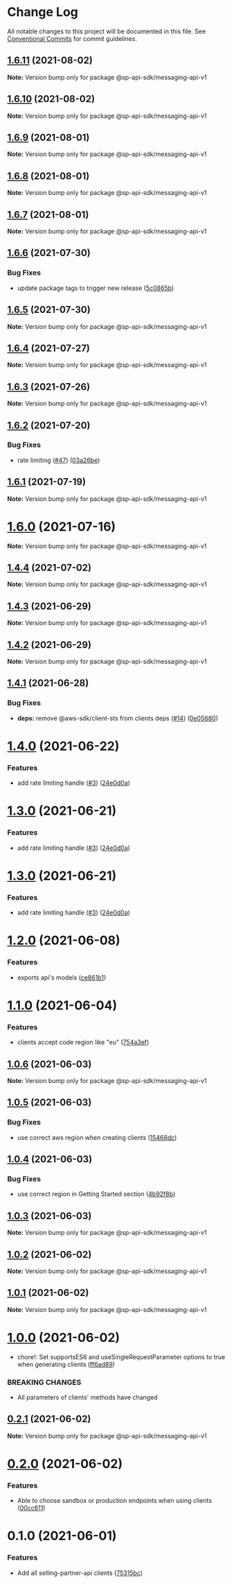 # Change Log

All notable changes to this project will be documented in this file.
See [Conventional Commits](https://conventionalcommits.org) for commit guidelines.

## [1.6.11](https://github.com/bizon/selling-partner-api-sdk/compare/@sp-api-sdk/messaging-api-v1@1.6.10...@sp-api-sdk/messaging-api-v1@1.6.11) (2021-08-02)

**Note:** Version bump only for package @sp-api-sdk/messaging-api-v1





## [1.6.10](https://github.com/bizon/selling-partner-api-sdk/compare/@sp-api-sdk/messaging-api-v1@1.6.9...@sp-api-sdk/messaging-api-v1@1.6.10) (2021-08-02)

**Note:** Version bump only for package @sp-api-sdk/messaging-api-v1





## [1.6.9](https://github.com/bizon/selling-partner-api-sdk/compare/@sp-api-sdk/messaging-api-v1@1.6.8...@sp-api-sdk/messaging-api-v1@1.6.9) (2021-08-01)

**Note:** Version bump only for package @sp-api-sdk/messaging-api-v1





## [1.6.8](https://github.com/bizon/selling-partner-api-sdk/compare/@sp-api-sdk/messaging-api-v1@1.6.7...@sp-api-sdk/messaging-api-v1@1.6.8) (2021-08-01)

**Note:** Version bump only for package @sp-api-sdk/messaging-api-v1





## [1.6.7](https://github.com/bizon/selling-partner-api-sdk/compare/@sp-api-sdk/messaging-api-v1@1.6.6...@sp-api-sdk/messaging-api-v1@1.6.7) (2021-08-01)

**Note:** Version bump only for package @sp-api-sdk/messaging-api-v1





## [1.6.6](https://github.com/bizon/selling-partner-api-sdk/compare/@sp-api-sdk/messaging-api-v1@1.6.5...@sp-api-sdk/messaging-api-v1@1.6.6) (2021-07-30)


### Bug Fixes

* update package tags to trigger new release ([5c0865b](https://github.com/bizon/selling-partner-api-sdk/commit/5c0865b5b729d5ca0d42f5e77332af77bfd974af))





## [1.6.5](https://github.com/bizon/selling-partner-api-sdk/compare/@sp-api-sdk/messaging-api-v1@1.6.4...@sp-api-sdk/messaging-api-v1@1.6.5) (2021-07-30)

**Note:** Version bump only for package @sp-api-sdk/messaging-api-v1





## [1.6.4](https://github.com/bizon/selling-partner-api-sdk/compare/@sp-api-sdk/messaging-api-v1@1.6.3...@sp-api-sdk/messaging-api-v1@1.6.4) (2021-07-27)

**Note:** Version bump only for package @sp-api-sdk/messaging-api-v1





## [1.6.3](https://github.com/bizon/selling-partner-api-sdk/compare/@sp-api-sdk/messaging-api-v1@1.6.2...@sp-api-sdk/messaging-api-v1@1.6.3) (2021-07-26)

**Note:** Version bump only for package @sp-api-sdk/messaging-api-v1





## [1.6.2](https://github.com/bizon/selling-partner-api-sdk/compare/@sp-api-sdk/messaging-api-v1@1.6.1...@sp-api-sdk/messaging-api-v1@1.6.2) (2021-07-20)


### Bug Fixes

* rate limiting ([#47](https://github.com/bizon/selling-partner-api-sdk/issues/47)) ([03a26be](https://github.com/bizon/selling-partner-api-sdk/commit/03a26be41e7812f1d616927421541c67a774bf23))





## [1.6.1](https://github.com/bizon/selling-partner-api-sdk/compare/@sp-api-sdk/messaging-api-v1@1.6.0...@sp-api-sdk/messaging-api-v1@1.6.1) (2021-07-19)

**Note:** Version bump only for package @sp-api-sdk/messaging-api-v1





# [1.6.0](https://github.com/bizon/selling-partner-api-sdk/compare/@sp-api-sdk/messaging-api-v1@1.4.4...@sp-api-sdk/messaging-api-v1@1.6.0) (2021-07-16)

**Note:** Version bump only for package @sp-api-sdk/messaging-api-v1





## [1.4.4](https://github.com/bizon/selling-partner-api-sdk/compare/@sp-api-sdk/messaging-api-v1@1.4.3...@sp-api-sdk/messaging-api-v1@1.4.4) (2021-07-02)

**Note:** Version bump only for package @sp-api-sdk/messaging-api-v1





## [1.4.3](https://github.com/bizon/selling-partner-api-sdk/compare/@sp-api-sdk/messaging-api-v1@1.4.2...@sp-api-sdk/messaging-api-v1@1.4.3) (2021-06-29)

**Note:** Version bump only for package @sp-api-sdk/messaging-api-v1





## [1.4.2](https://github.com/bizon/selling-partner-api-sdk/compare/@sp-api-sdk/messaging-api-v1@1.4.1...@sp-api-sdk/messaging-api-v1@1.4.2) (2021-06-29)

**Note:** Version bump only for package @sp-api-sdk/messaging-api-v1





## [1.4.1](https://github.com/bizon/selling-partner-api-sdk/compare/@sp-api-sdk/messaging-api-v1@1.4.0...@sp-api-sdk/messaging-api-v1@1.4.1) (2021-06-28)


### Bug Fixes

* **deps:** remove @aws-sdk/client-sts from clients deps ([#14](https://github.com/bizon/selling-partner-api-sdk/issues/14)) ([0e05680](https://github.com/bizon/selling-partner-api-sdk/commit/0e056808c6df8aef4059aafc57c8797f717cce49))





# [1.4.0](https://github.com/bizon/selling-partner-api-sdk/compare/@sp-api-sdk/messaging-api-v1@1.2.0...@sp-api-sdk/messaging-api-v1@1.4.0) (2021-06-22)


### Features

* add rate limiting handle ([#3](https://github.com/bizon/selling-partner-api-sdk/issues/3)) ([24e0d0a](https://github.com/bizon/selling-partner-api-sdk/commit/24e0d0a7e7795b2ed72a7ed7163e52e469630f08))





# [1.3.0](https://github.com/bizon/selling-partner-api-sdk/compare/@sp-api-sdk/messaging-api-v1@1.2.0...@sp-api-sdk/messaging-api-v1@1.3.0) (2021-06-21)


### Features

* add rate limiting handle ([#3](https://github.com/bizon/selling-partner-api-sdk/issues/3)) ([24e0d0a](https://github.com/bizon/selling-partner-api-sdk/commit/24e0d0a7e7795b2ed72a7ed7163e52e469630f08))





# [1.3.0](https://github.com/bizon/selling-partner-api-sdk/compare/@sp-api-sdk/messaging-api-v1@1.2.0...@sp-api-sdk/messaging-api-v1@1.3.0) (2021-06-21)


### Features

* add rate limiting handle ([#3](https://github.com/bizon/selling-partner-api-sdk/issues/3)) ([24e0d0a](https://github.com/bizon/selling-partner-api-sdk/commit/24e0d0a7e7795b2ed72a7ed7163e52e469630f08))





# [1.2.0](https://github.com/bizon/selling-partner-api-sdk/compare/@sp-api-sdk/messaging-api-v1@1.1.0...@sp-api-sdk/messaging-api-v1@1.2.0) (2021-06-08)


### Features

* exports api's models ([ce861b1](https://github.com/bizon/selling-partner-api-sdk/commit/ce861b1eca84b257978a2755d8fbaa5a8b821ad2))





# [1.1.0](https://github.com/bizon/selling-partner-api-sdk/compare/@sp-api-sdk/messaging-api-v1@1.0.6...@sp-api-sdk/messaging-api-v1@1.1.0) (2021-06-04)


### Features

* clients accept code region like "eu" ([754a3ef](https://github.com/bizon/selling-partner-api-sdk/commit/754a3ef3e344a3df4d16fd64c365c2971b9f007a))





## [1.0.6](https://github.com/bizon/selling-partner-api-sdk/compare/@sp-api-sdk/messaging-api-v1@1.0.5...@sp-api-sdk/messaging-api-v1@1.0.6) (2021-06-03)

**Note:** Version bump only for package @sp-api-sdk/messaging-api-v1





## [1.0.5](https://github.com/bizon/selling-partner-api-sdk/compare/@sp-api-sdk/messaging-api-v1@1.0.4...@sp-api-sdk/messaging-api-v1@1.0.5) (2021-06-03)


### Bug Fixes

* use correct aws region when creating clients ([15468dc](https://github.com/bizon/selling-partner-api-sdk/commit/15468dc1fa7bf1a85bd69ebc2f3764ce7fc6a9b8))





## [1.0.4](https://github.com/bizon/selling-partner-api-sdk/compare/@sp-api-sdk/messaging-api-v1@1.0.3...@sp-api-sdk/messaging-api-v1@1.0.4) (2021-06-03)


### Bug Fixes

* use correct region in Getting Started section ([4b92f8b](https://github.com/bizon/selling-partner-api-sdk/commit/4b92f8b85a69b7aab18f3562a87aba0b40f5913c))





## [1.0.3](https://github.com/bizon/selling-partner-api-sdk/compare/@sp-api-sdk/messaging-api-v1@1.0.2...@sp-api-sdk/messaging-api-v1@1.0.3) (2021-06-03)

**Note:** Version bump only for package @sp-api-sdk/messaging-api-v1





## [1.0.2](https://github.com/bizon/selling-partner-api-sdk/compare/@sp-api-sdk/messaging-api-v1@1.0.1...@sp-api-sdk/messaging-api-v1@1.0.2) (2021-06-02)

**Note:** Version bump only for package @sp-api-sdk/messaging-api-v1





## [1.0.1](https://github.com/bizon/selling-partner-api-sdk/compare/@sp-api-sdk/messaging-api-v1@1.0.0...@sp-api-sdk/messaging-api-v1@1.0.1) (2021-06-02)

**Note:** Version bump only for package @sp-api-sdk/messaging-api-v1





# [1.0.0](https://github.com/bizon/selling-partner-api-sdk/compare/@sp-api-sdk/messaging-api-v1@0.2.1...@sp-api-sdk/messaging-api-v1@1.0.0) (2021-06-02)


* chore!: Set supportsES6 and useSingleRequestParameter options to true when generating clients ([ff6ad89](https://github.com/bizon/selling-partner-api-sdk/commit/ff6ad89b496dec81f0ce775a50f25615022fcfb2))


### BREAKING CHANGES

* All parameters of clients' methods have changed





## [0.2.1](https://github.com/bizon/selling-partner-api-sdk/compare/@sp-api-sdk/messaging-api-v1@0.2.0...@sp-api-sdk/messaging-api-v1@0.2.1) (2021-06-02)

**Note:** Version bump only for package @sp-api-sdk/messaging-api-v1





# [0.2.0](https://github.com/bizon/selling-partner-api-sdk/compare/@sp-api-sdk/messaging-api-v1@0.1.0...@sp-api-sdk/messaging-api-v1@0.2.0) (2021-06-02)


### Features

* Able to choose sandbox or production endpoints when using clients ([00cc611](https://github.com/bizon/selling-partner-api-sdk/commit/00cc611bcaa6153606c8d918ad6946947d6a50de))





# 0.1.0 (2021-06-01)


### Features

* Add all selling-partner-api clients ([75315bc](https://github.com/bizon/selling-partner-api-sdk/commit/75315bc7681537a7803bf658e69b6bf7d4b6bbe2))
